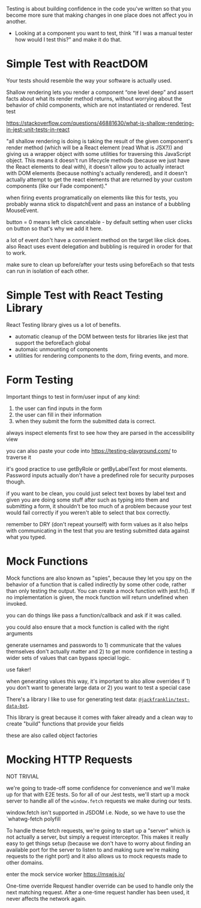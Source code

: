 Testing is about building confidence in the code you've written so that you
become more sure that making changes in one place does not affect you in
another.

- Looking at a component you want to test, think "If I was a manual tester how
  would I test this?" and make it do that.

# Simple Test with ReactDOM

Your tests should resemble the way your software is actually used.

Shallow rendering lets you render a component “one level deep” and assert facts
about what its render method returns, without worrying about the behavior of
child components, which are not instantiated or rendered. Test test

https://stackoverflow.com/questions/46881630/what-is-shallow-rendering-in-jest-unit-tests-in-react

"all shallow rendering is doing is taking the result of the given component's
render method (which will be a React element (read What is JSX?)) and giving us
a wrapper object with some utilities for traversing this JavaScript object. This
means it doesn't run lifecycle methods (because we just have the React elements
to deal with), it doesn't allow you to actually interact with DOM elements
(because nothing's actually rendered), and it doesn't actually attempt to get
the react elements that are returned by your custom components (like our Fade
component)."

when firing events programatically on elements like this for tests, you probably
wanna stick to dispatchEvent and pass an instance of a bubbling MouseEvent.

button = 0 means left click cancelable - by default setting when user clicks on
button so that's why we add it here.

a lot of event don't have a convenient method on the target like click does.
also React uses event delegation and bubbling is required in oroder for that to
work.

make sure to clean up before/after your tests using beforeEach so that tests can
run in isolation of each other.

# Simple Test with React Testing Library

React Testing library gives us a lot of benefits.

- automatic cleanup of the DOM between tests for libraries like jest that
  support the beforeEach global
- automaic unmounting of components
- utilities for rendering components to the dom, firing events, and more.

# Form Testing

Important things to test in form/user input of any kind:

  1) the user can find inputs in the form
  2) the user can fill in their information
  3) when they submit the form the submitted data is correct.

always inspect elements first to see how they are parsed in the accessibility view

you can also paste your code into https://testing-playground.com/ to traverse it

it's good practice to use getByRole or getByLabelText for most elements. Password inputs actually don't have a predefined role for security purposes though.

if you want to be clean, you could just select text boxes by label text and given you are doing some stuff after such as typing into them and submitting a form, it shouldn't be too much of a problem because your test would fail correctly if you weren't able to select that box correctly.

remember to DRY (don't repeat yourself) with form values as it also helps with communicating in the test that you are testing submitted data against what you typed.

# Mock Functions

Mock functions are also known as "spies", because they let you spy on the behavior of a function that is called indirectly by some other code, rather than only testing the output. You can create a mock function with jest.fn(). If no implementation is given, the mock function will return undefined when invoked.

you can do things like pass a function/callback and ask if it was called.

you could also ensure that a mock function is called with the right arguments

generate usernames and passwords to 1) communicate that the values themselves don't actually matter and 2) to get more confidence in testing a wider sets of values that can bypass special logic.

use faker!


when generating values this way, it's important to also allow overrides if 1) you don't want to generate large data or 2) you want to test a special case

There's a library I like to use for generating test data:
[`@jackfranklin/test-data-bot`](https://www.npmjs.com/package/@jackfranklin/test-data-bot). 

This library is great because it comes with faker already and a clean way to create "build" functions that provide your fields

these are also called object factories



# Mocking HTTP Requests

NOT TRIVIAL

we're going to trade-off some confidence for convenience and we'll make up for that with E2E tests. So for all of our Jest tests, we'll start up a mock server to handle all of the `window.fetch` requests we make during our tests.


 window.fetch isn't supported in JSDOM i.e. Node, so we have to use the `whatwg-fetch polyfill

To handle these fetch requests, we're going to start up a "server" which is not
actually a server, but simply a request interceptor. This makes it really easy
to get things setup (because we don't have to worry about finding an available
port for the server to listen to and making sure we're making requests to the
right port) and it also allows us to mock requests made to other domains.

enter the mock service worker
https://mswjs.io/

One-time override
Request handler override can be used to handle only the next matching request. After a one-time request handler has been used, it never affects the network again.